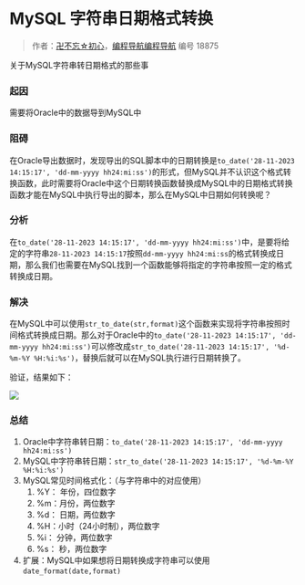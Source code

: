 # MySQL 字符串日期格式转换

> 作者：[卍不忘☆初心](https://wx.zsxq.com/dweb2/index/footprint/812552151115422)，[编程导航编程导航](https://wx.zsxq.com/dweb2/index/group/51122858222824) 编号 18875

关于MySQL字符串转日期格式的那些事

### 起因

需要将Oracle中的数据导到MySQL中

### 阻碍

在Oracle导出数据时，发现导出的SQL脚本中的日期转换是`to_date('28-11-2023 14:15:17', 'dd-mm-yyyy hh24:mi:ss')`的形式，但MySQL并不认识这个格式转换函数，此时需要将Oracle中这个日期转换函数替换成MySQL中的日期格式转换函数才能在MySQL中执行导出的脚本，那么在MySQL中日期如何转换呢？

### 分析

在`to_date('28-11-2023 14:15:17', 'dd-mm-yyyy hh24:mi:ss')`中，是要将给定的字符串`28-11-2023 14:15:17`按照`dd-mm-yyyy hh24:mi:ss`的格式转换成日期，那么我们也需要在MySQL找到一个函数能够将指定的字符串按照一定的格式转换成日期。

### 解决

在MySQL中可以使用`str_to_date(str,format)`这个函数来实现将字符串按照时间格式转换成日期。那么对于Oracle中的`to_date('28-11-2023 14:15:17', 'dd-mm-yyyy hh24:mi:ss')`可以修改成`str_to_date('28-11-2023 14:15:17', '%d-%m-%Y %H:%i:%s')`，替换后就可以在MySQL执行进行日期转换了。

验证，结果如下：

![](https://pic.yupi.icu/5563/202311300823866.png)

### 总结

1. Oracle中字符串转日期：`to_date('28-11-2023 14:15:17', 'dd-mm-yyyy hh24:mi:ss')`
2. MySQL中字符串转日期：`str_to_date('28-11-2023 14:15:17', '%d-%m-%Y %H:%i:%s')`
3. MySQL常见时间格式化：（与字符串中的对应使用）
   1. %Y： 年份，四位数字
   2. %m：月份，两位数字
   3. %d： 日期，两位数字
   4. %H：小时（24小时制），两位数字
   5. %i： 分钟，两位数字
   6. %s： 秒，两位数字
4. 扩展：MySQL中如果想将日期转换成字符串可以使用`date_format(date,format)`